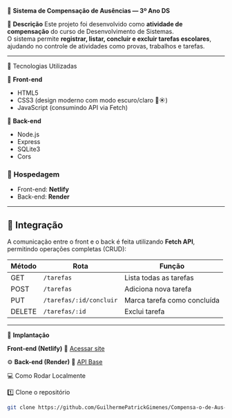  🧮 **Sistema de Compensação de Ausências — 3º Ano DS**

📖 **Descrição**
Este projeto foi desenvolvido como **atividade de compensação** do curso de Desenvolvimento de Sistemas.  
O sistema permite **registrar, listar, concluir e excluir tarefas escolares**, ajudando no controle de atividades como provas, trabalhos e tarefas.

---

 🧰 Tecnologias Utilizadas

 🔹 **Front-end**
- HTML5  
- CSS3 (design moderno com modo escuro/claro 🌙☀️)  
- JavaScript (consumindo API via Fetch)

 🔹 **Back-end**
- Node.js  
- Express  
- SQLite3  
- Cors  

### 🔹 **Hospedagem**
- Front-end: **Netlify**  
- Back-end: **Render**

---

## 🔗 Integração
A comunicação entre o front e o back é feita utilizando **Fetch API**, permitindo operações completas (CRUD):

| Método | Rota | Função |
|--------|------|--------|
| GET | `/tarefas` | Lista todas as tarefas |
| POST | `/tarefas` | Adiciona nova tarefa |
| PUT | `/tarefas/:id/concluir` | Marca tarefa como concluída |
| DELETE | `/tarefas/:id` | Exclui tarefa |

---

🚀 **Implantação**

 **Front-end (Netlify)**
🔗 [Acessar site](https://tiny-taiyaki-9dacf9.netlify.app)

 ⚙️ **Back-end (Render)**
🔗 [API Base](https://compensa-o-de-aus-ncias.onrender.com/tarefas)

💻 Como Rodar Localmente

 1️⃣ Clone o repositório
```bash
git clone https://github.com/GuilhermePatrickGimenes/Compensa-o-de-Aus-ncias.git
